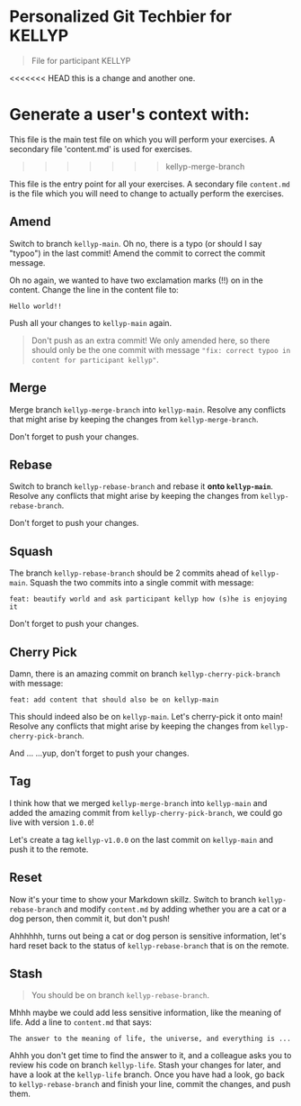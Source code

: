 # Personalized Git Techbier for KELLYP

> File for participant KELLYP

<<<<<<< HEAD
this is a change
and another one.

Generate a user's context with:
=======
This file is the main test file on which you will perform your exercises. A
secondary file 'content.md' is used for  exercises.
>>>>>>> kellyp-merge-branch

This file is the entry point for all your exercises. A secondary file
`content.md` is the file which you will need to change to actually perform the
exercises.

## Amend

Switch to branch `kellyp-main`. Oh no, there is a typo (or should I say "typoo") in
the last commit! Amend the commit to correct the commit message.

Oh no again, we wanted to have two exclamation marks (!!) on in the content.
Change the line in the content file to:

```
Hello world!!
```

Push all your changes to `kellyp-main` again.

> Don't push as an extra commit! We only amended here, so there should only be
> the one commit with message
> `"fix: correct typoo in content for participant kellyp"`.

## Merge

Merge branch `kellyp-merge-branch` into `kellyp-main`. Resolve any conflicts that might arise
by keeping the changes from `kellyp-merge-branch`.

Don't forget to push your changes.

## Rebase

Switch to branch `kellyp-rebase-branch` and rebase it **onto `kellyp-main`**. Resolve any
conflicts that might arise by keeping the changes from `kellyp-rebase-branch`.

Don't forget to push your changes.

## Squash

The branch `kellyp-rebase-branch` should be 2 commits ahead of `kellyp-main`. Squash the two
commits into a single commit with message:

```
feat: beautify world and ask participant kellyp how (s)he is enjoying it
```

Don't forget to push your changes.

## Cherry Pick

Damn, there is an amazing commit on branch `kellyp-cherry-pick-branch` with message:

```
feat: add content that should also be on kellyp-main
```

This should indeed also be on `kellyp-main`. Let's cherry-pick it onto main! Resolve
any conflicts that might arise by keeping the changes from `kellyp-cherry-pick-branch`.

And ...
...yup, don't forget to push your changes.

## Tag

I think how that we merged `kellyp-merge-branch` into `kellyp-main` and added the amazing
commit from `kellyp-cherry-pick-branch`, we could go live with version `1.0.0`!

Let's create a tag `kellyp-v1.0.0` on the last commit on `kellyp-main` and push it to the
remote.

## Reset

Now it's your time to show your Markdown skillz. Switch to branch `kellyp-rebase-branch`
and modify `content.md` by adding whether you are a cat or a dog person, then
commit it, but don't push!

Ahhhhhh, turns out being a cat or dog person is sensitive information, let's
hard reset back to the status of `kellyp-rebase-branch` that is on the remote.

## Stash

> You should be on branch `kellyp-rebase-branch`.

Mhhh maybe we could add less sensitive information, like the meaning of life.
Add a line to `content.md` that says:

```
The answer to the meaning of life, the universe, and everything is ...
```

Ahhh you don't get time to find the answer to it, and a colleague asks you to
review his code on branch `kellyp-life`. Stash your changes for later, and have a
look at the `kellyp-life` branch. Once you have had a look, go back to
`kellyp-rebase-branch` and finish your line, commit the changes, and push them.
